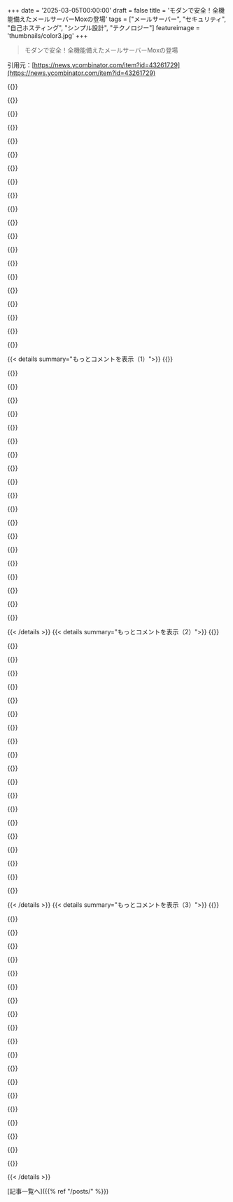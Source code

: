 +++
date = '2025-03-05T00:00:00'
draft = false
title = 'モダンで安全！全機能備えたメールサーバーMoxの登場'
tags = ["メールサーバー", "セキュリティ", "自己ホスティング", "シンプル設計", "テクノロジー"]
featureimage = 'thumbnails/color3.jpg'
+++

> モダンで安全！全機能備えたメールサーバーMoxの登場

引用元：[https://news.ycombinator.com/item?id=43261729](https://news.ycombinator.com/item?id=43261729)

{{<matomeQuote body="PostfixとDovecotの設定で20時間以上の苦労をした後、Moxに出会いたかった。シンプルなバイナリメールサーバーで、古いUNIXの遺物は要らないって思う。世代交代の必要を感じるけど、今は少しPostfixとDovecotの知識があるからMoxを見てみようと思う。" userName="QuadrupleA" createdAt="2025-03-05T04:50:46" color="#785bff">}}

{{<matomeQuote body="PostfixとDovecotは長年使ってきたけど、僕には高品質なソフトだと思ってる。柔軟性があるから、学び方や設定が複雑になると感じる人もいるかも。でも、全体をパッケージ化したメールサーバーを使う方が簡単だと思う。特に初心者には、複数の部分を組み合わせるのが難しいよね。メールの標準も古いから、Postfixを信頼してるし、新しいものは慎重になってしまう。" userName="citrin_ru" createdAt="2025-03-05T09:13:23" color="">}}

{{<matomeQuote body="PostfixとDovecotの初期の設定が難しいって思うのは、主にUNIXアカウントを前提にしてるからだって主張したい。設定やドキュメントが80年代の物みたいで、長い説明が必要なんだ。DKIMのサポートが薄いとか、SASLの設定も苦しいって感じる。ことごとくレガシー感があると思ってる。" userName="QuadrupleA" createdAt="2025-03-05T16:19:22" color="">}}

{{<matomeQuote body="OpenDKIMは10年以上問題なく使えてるし、僕のディストロのデフォルトリポジトリにも入ってる。SASLもPostfixとDovecotでうまく動いてるし、認証されたユーザーだけでメール送信できてる。CRAM-MD5を使うのが推奨されてたから、PLAIN一択ではない。積極的に使ってる人がいるから安心。" userName="account42" createdAt="2025-03-06T09:45:56" color="#38d3d3">}}

{{<matomeQuote body="PostfixやDovecot、Roundcubeなどでの設定には時間がかかったけど、今では多機能な仕組みを作れた。IMAPで過去30年分のメールを探せるプラグインもあるし、スパム対策も考慮に入れてる。でも、IPアドレスが汚染されちゃうことが多いから、信頼できるホスティングサービスを選ぶべきだね。" userName="bsdice" createdAt="2025-03-05T10:41:30" color="#ff5733">}}

{{<matomeQuote body="今これ使ってるけど、大好き！セットアップが簡単なmail-in-a-boxは意見が偏ってるけど安定してる。Stalwartもすごく設定できるし、OAuth2サーバーもある。Moxも試してみたいけど、サイトがDDOSされたかも。" userName="elliotali" createdAt="2025-03-05T08:18:33" color="#785bff">}}

{{<matomeQuote body="mail-in-a-boxを5年間使ってるけど、すごく満足。安定性が最優先で、セットしてそのままで使えるのがいいね。CalDAVやCardDAVも含まれてて、GoogleのMailやContacts、Calendarの代替として使えるのが嬉しい。" userName="guillermin" createdAt="2025-03-05T09:01:01" color="#45d325">}}

{{<matomeQuote body="OpenBSDとの互換性はどうなのかな？そのまま使えるのか、少し変更が必要なのか気になる。" userName="rekabis" createdAt="2025-03-06T23:31:36" color="">}}

{{<matomeQuote body="OpenDKIMは簡単に設定できるし、初回は30分もかからなかった。Postfixのドキュメントは素晴らしいし、`postconf`で簡単に設定変更ができるから、とても便利だと思う。" userName="megous" createdAt="2025-03-05T10:02:21" color="#ff5733">}}

{{<matomeQuote body="OpenDKIMってメンテされてないし、Ed25519署名もサポートしてないよね。" userName="Avamander" createdAt="2025-03-05T10:04:49" color="">}}

{{<matomeQuote body="自分のLinuxディストロではちゃんと動いてるけど、4.5年使ってるよ！" userName="megous" createdAt="2025-03-05T13:34:06" color="">}}

{{<matomeQuote body="そう言われると...最後のコミットが2018年で、リリースは2014年とか、2018年にはベータリリースがあっただけだね。" userName="tecleandor" createdAt="2025-03-05T12:05:48" color="">}}

{{<matomeQuote body="＞”20時間以上もかかって、PostfixとDovecotの設定で大変だった。”<br>手動でやったの？それともMailcowとかの既製品使ったの？" userName="throw0101d" createdAt="2025-03-05T13:25:37" color="#785bff">}}

{{<matomeQuote body="MailcowとMoxの比較:<br>MailcowはSOGoワーカーが約350MiBのRAMを使用するみたいで、今後ActiveSyncの接続数によってRAMが必要になるよ。<br>Moxは現状100MB未満で済んでるけどね。" userName="kbmn" createdAt="2025-03-05T14:30:10" color="#ff5c5c">}}

{{<matomeQuote body="手動で設定したよ。できるだけスリムでリソース効率の良い構成を理解したくて。" userName="QuadrupleA" createdAt="2025-03-05T20:40:01" color="">}}

{{<matomeQuote body="https://workaround.org<br>は各コンポーネントの良い説明があって、理解しやすいよ。あんまり魔法みたいなことはないな。" userName="throw0101d" createdAt="2025-03-05T21:00:13" color="#ff33a1">}}

{{<matomeQuote body="結局あきらめて、今はhttps://github.com/docker-mailserver/docker-mailserverを使ってるけど、特に問題ないし、新しい選択肢も出てきて嬉しい！" userName="KronisLV" createdAt="2025-03-05T05:22:21" color="">}}

{{<matomeQuote body="それって通過儀礼みたいなもんだよね。その設定システム…" userName="coob" createdAt="2025-03-05T17:15:48" color="">}}

{{<matomeQuote body="以前の職場で使ってたsendmail.cfよりはるかにマシだね。これはメールアドレスを解析するためのルールだよ。特に、特殊なケースやRFC822の基本的な解析が楽になってる。これは便利だと思う。" userName="throw16180339" createdAt="2025-03-05T23:23:02" color="#785bff">}}

{{<matomeQuote body="最近Mailuに切り替えたんだけど、超満足してるよ。" userName="sgt" createdAt="2025-03-05T05:52:24" color="#ff5733">}}

{{< details summary="もっとコメントを表示（1）">}}
{{<matomeQuote body="ちなみに、ウェブメールは無効にしたんだ。ユーザーはあまり必要ないと思うし、Gmailの体験に勝るものはないから、Mail.appやiOSのMailみたいなちゃんとしたメールクライアントを使うように勧めた方がいいって思う。" userName="sgt" createdAt="2025-03-05T05:58:07" color="">}}

{{<matomeQuote body="＞何もGmailの体験に勝るものはないと思う。<br>それは個人の好みの問題かもしれないね。自分はGmailがとても混乱していて、使いやすくないと思ってる。それに、FastMailのUIはかなり直感的だから好き。" userName="rytis" createdAt="2025-03-05T09:38:19" color="">}}

{{<matomeQuote body="以前はGmailのインターフェースは優れていると思ってたけど、Fastmailに移ってから考えが変わったよ。" userName="aryonoco" createdAt="2025-03-05T10:07:03" color="#ff5733">}}

{{<matomeQuote body="Mailuを支持するよ。数年間ほとんどメンテナンスなしで動かしているけど、個人的には頻繁には使ってない。ただ、必要な時にはスムーズに動いていて助かってる。" userName="BLKNSLVR" createdAt="2025-03-05T11:31:00" color="#785bff">}}

{{<matomeQuote body="受け取るのも同じだね。大手のMicrosoftやGoogleが何をスパムに入れるかを決めているし。" userName="nicce" createdAt="2025-03-05T10:17:59" color="">}}

{{<matomeQuote body="Microsoftの場合、インボイスや自社からの期限切れのクレジットカード通知さえスパムにされることが多いよ。それで困ったこともある。ただ、画面の役に立たない縦のスペースを埋めるCopilotバーがあるのは良いね！" userName="fodkodrasz" createdAt="2025-03-05T11:23:32" color="">}}

{{<matomeQuote body="数年前にOpenSMTPDに切り替えたけど、DovecotをIMAP用に残して、rspamdでDKIMの署名をしたよ。ガイドを参考にしてうまく動かせてるけど、MicrosoftやGoogleが時々自分のサーバーのIPからメールをブロックしてくるから、正直面倒になってきた。だから、19ユーロでMigaduに任せることにしたんだ。" userName="arielcostas" createdAt="2025-03-05T19:38:20" color="">}}

{{<matomeQuote body="このジャンルに特有のプロジェクトじゃないよね。Mailuみたいな他のプロジェクトもあって、Dockerコンテナで伝統的なコンポーネントのデプロイの面倒を軽減してるかな。Mailuに行かなかった理由はあるの？自分のサイドプロジェクト用にメールサーバーを立てたいから、意見を聞きたいな。”mailu.io”をチェックしてみて。" userName="GTP" createdAt="2025-03-05T11:56:39" color="#38d3d3">}}

{{<matomeQuote body="Maddyに任せてるんだけど、超ありがたいよ。" userName="figassis" createdAt="2025-03-05T08:14:51" color="">}}

{{<matomeQuote body="PostfixとDovecot、OpenDKIMの設定は簡単だったよ。なんで20時間以上の面倒くさい思いをしないといけないか分かんない。" userName="account42" createdAt="2025-03-06T09:32:31" color="">}}

{{<matomeQuote body="結局、自分でMailcowをホスティングすることにしたよ。サポート費を払った方が他の生産的なことに集中できるからおすすめ。" userName="Emoticon4032" createdAt="2025-03-05T19:14:59" color="#ff5c5c">}}

{{<matomeQuote body="このサービスを一つのドメインで使ってるけど、1年以上安定してるよ。" userName="dwedge" createdAt="2025-03-05T08:37:30" color="#ff5c5c">}}

{{<matomeQuote body="Postfixが人気なのは訳が分からない。嫌われてるのに。OpenSMTPdの方がずっと簡単に設定できる。" userName="WhyNotHugo" createdAt="2025-03-05T05:11:02" color="">}}

{{<matomeQuote body="なんで嫌われてるのか全然わからない。俺にとってはベストなオープンソースサーバーパッケージだよ。難しい問題に直面したら、ネットで使える設定が見つかるから助かってる。" userName="ofrzeta" createdAt="2025-03-05T06:01:02" color="#ff33a1">}}

{{<matomeQuote body="Sendmailから始めたらPostfixは悪くなかったよ。" userName="tmn007" createdAt="2025-03-05T05:31:08" color="">}}

{{<matomeQuote body="そうそう、Qmailもひどかった（今でも？）視点によって大体のことが変わる。" userName="n3storm" createdAt="2025-03-05T07:01:17" color="">}}

{{<matomeQuote body="自分でメールサーバーをホスティングして何年も経つけど、最近Moxを使い始めたんだ。シンプルで、手間もかからなくて、バックアップやアップデートも数分で終わるのがいいね。ただ、見せると人によってはこのシンプルなインターフェースを古臭いと勘違いすることもあるんだよね。すごく現代的なのに。" userName="kbmn" createdAt="2025-03-05T13:10:15" color="#ff33a1">}}

{{<matomeQuote body="個人用のメールサーバーのメリットって何？今って、メールがスパムだらけになりやすいし、主要なメールサービスにスパム扱いされることが多いんじゃない？そういう問題、どうやって解決してるの？見えてない問題もあるのかな？" userName="volemo" createdAt="2025-03-05T13:37:37" color="">}}

{{<matomeQuote body="スパムの問題って誇張されてると思うよ。Thunderbirdのフィルタリングでほぼ無視できるし、スパムフォルダも時々確認するぐらい。自分のサーバーなら好きなスパムフィルタを設定できるし、実際、自分に連絡してきたい人の方が大事だと思う。" userName="account42" createdAt="2025-03-06T10:20:36" color="">}}

{{<matomeQuote body="Gmailもスパムが多いよね。スパムに振り分けられることも多いし、確認する手間がかかる。自分もMoxに移行するために準備中だけど、最初のテストメールがスパムに入ってしまった。ドメインが新しいからちょっと様子見だね。" userName="q0uaur" createdAt="2025-03-05T19:43:00" color="#45d325">}}


{{< /details >}}
{{< details summary="もっとコメントを表示（2）">}}
{{<matomeQuote body="Gmailは、似た名前の人が多くて、スパムに関係ない時にメールを受け取ることがあるんだ。ちゃんとした会社が確認しないで送信することが多いから、もう少し厄介なんだよね。" userName="account42" createdAt="2025-03-06T10:24:44" color="">}}

{{<matomeQuote body="個人用メールサーバーには面白い使い方がいっぱいあるよ。特にキャッチオールドメインが好き。自分のドメインで好きなアドレスが使えるし、企業名をそのまま使えるのが便利。メール整理も自由にできるし、プライバシーの面でも安心だよ。" userName="kbmn" createdAt="2025-03-05T14:13:47" color="#45d325">}}

{{<matomeQuote body="確かに、キャッチオールアドレスは簡単に見破られる可能性があるね。困った時にどうしようもない場合が多いから、いざという時に使える一時的なアドレスが便利だと思うな。" userName="account42" createdAt="2025-03-06T10:28:42" color="">}}

{{<matomeQuote body="理論上はそうだけど、実際には自分のドメインではそんなことは起きたことがないよ。問題ないんじゃないかな。" userName="marssaxman" createdAt="2025-03-06T19:28:37" color="">}}

{{<matomeQuote body="Gmailでもキャッチオールドメインが使えるよ。Namecheapなどのレジストラでもサポートしているところが多いね。何千ものメールアドレスを管理できるのが便利だ。" userName="jeremyjh" createdAt="2025-03-05T20:10:04" color="">}}

{{<matomeQuote body="Gmailのキャッチオールは、今は有料アカウントのみだよ。昔は誰でもできたけど、今はもうそうじゃないんだ。" userName="metadat" createdAt="2025-03-06T02:04:15" color="">}}

{{<matomeQuote body="自分の持ってるネットやマシンを利用すれば、自宅ホスティングは超コスパよ。" userName="metadat" createdAt="2025-03-07T23:54:52" color="">}}

{{<matomeQuote body="＞「シンプルなウェブインターフェースが古臭いって勘違いする人がいるんだよね」本当にそう思う。要は物が多すぎて面倒なデザインが好まれる時代なんだろうな。シンプルでももっと美しくできると思う。" userName="awestroke" createdAt="2025-03-05T19:22:19" color="">}}

{{<matomeQuote body="どっちのこと言ってるの？ウェブサイトかインターフェースか。リンク先のデザイン見たけど、俺は『ugly』なわけじゃないと思う。" userName="kbmn" createdAt="2025-03-05T21:22:41" color="">}}

{{<matomeQuote body="こんなの見て嬉しいな。もっとみんなが自分のメールサーバー持って、大手の無料メールサービスに依存しない世の中が必要だよ。" userName="jwr" createdAt="2025-03-05T02:42:34" color="#45d325">}}

{{<matomeQuote body="完全に自分でメール運営するのは無理よ。SMTPを自分のIPから送るのはほぼ不可能だから。プロバイダーを通す必要がある。" userName="kazinator" createdAt="2025-03-05T03:15:59" color="">}}

{{<matomeQuote body="MoxのFAQにはこのことにちゃんと答えがあるよ。自分のメールサーバーを運営するのは不可能じゃないし、ちゃんとやれば受け入れられるはず。" userName="mmooss" createdAt="2025-03-05T05:30:18" color="">}}

{{<matomeQuote body="そのFAQは何も解決してない。仮に黒リストに載ったらどうすんの？大抵の家庭用IPは黒リスト入りしてるんだよ。" userName="kazinator" createdAt="2025-03-05T06:07:22" color="">}}

{{<matomeQuote body="IPがブラックリスト入りしたら、そのユーザーや所有者は各“anti spam”プロバイダーに確認して削除を求めなきゃならないんだ。Spamhausのページで確認できるよ。" userName="zakki" createdAt="2025-03-05T06:32:03" color="#785bff">}}

{{<matomeQuote body="ブラックリストの中には“これは住宅用のIPです”って表示して、そういうのをブロックするメールサーバーもあるんだ。だからそのIPはデータベースから削除できないこともある。逆引きDNSと前方DNSが一致しないサーバーからのSMTP接続は弾くってルールで、結構な攻撃を防げる。" userName="kazinator" createdAt="2025-03-05T06:59:07" color="#785bff">}}

{{<matomeQuote body="ブラックリストに載ってる住宅用IPはSpamAssassinのデフォルト設定で0.1になる。" userName="dwedge" createdAt="2025-03-05T08:47:06" color="">}}

{{<matomeQuote body="住宅用IPからのspamはSpamAssassinに届くべきじゃない。メールサーバーがSMTP接続を拒否すべきなんだ。受信した後のSpamAssassinが判断する必要はない。住宅用IPがspamを出す確率が高いから、受信後の処理でも高スコアで評価するのは確かに意味がある。" userName="kazinator" createdAt="2025-03-05T09:33:33" color="">}}

{{<matomeQuote body="＞住宅用IPからのspamはSpamAssassinに届くべきじゃない。もしその住宅用IPがドメインのMXレコードに入ってて、ドメインがDKIMを通過するなら、なんでだめなの？" userName="dwedge" createdAt="2025-03-05T10:06:12" color="">}}

{{<matomeQuote body="このFAQは現実を無視してるよ。ほとんどのIP範囲がサーバー提供者でブロックされてて、クリーンなIPを手に入れるのはほぼ不可能なんだ。大手プロバイダーは独自のフォーマットしかサポートしてなくて、オープンな信頼プロバイダーは無視される。" userName="razemio" createdAt="2025-03-05T07:04:47" color="#785bff">}}

{{<matomeQuote body="奇妙な主張だね。自分のサーバーを25年くらいやってるけど、サーバーのIPを変更した時に一度だけブラックリストに載ったことがあって、でもそれも数日で削除できたよ。" userName="jwr" createdAt="2025-03-06T00:44:28" color="">}}


{{< /details >}}
{{< details summary="もっとコメントを表示（3）">}}
{{<matomeQuote body="私はそうは思わないね。NixOSで5回、5つの異なるHetzner CloudのIPでメールサーバーを設置したけど、どれも問題なくGoogleに届いたよ。" userName="nh2" createdAt="2025-03-05T10:54:05" color="">}}

{{<matomeQuote body="それはSPAMフォルダに入らなかったってこと？それならいい改善だね。Microsoftのサービスでも同じことが言える？" userName="razemio" createdAt="2025-03-06T08:06:52" color="">}}

{{<matomeQuote body="あなたの主張のソースはどこ？20のVPS提供者のブロックリストを監視してるけど、ほとんどがクリーンだよ。いくつかはポリシーブロックリストに載ってることもあるけど、ほとんど問題ない。" userName="jnd-cz" createdAt="2025-03-05T11:24:30" color="#45d325">}}

{{<matomeQuote body="確かに、メールサーバーを自分で運営するのが不可能ってわけじゃないけど、FAQで色んな理由を挙げているように、実際はかなり大変なことが多いってのが現実だよね。" userName="toomim" createdAt="2025-03-05T22:59:43" color="">}}

{{<matomeQuote body="それは違うよ。ホスティングプロバイダーやISPが許可してくれれば、自分のメールサーバーを持つことは可能だよ。" userName="durakot" createdAt="2025-03-05T03:52:27" color="">}}

{{<matomeQuote body="ホスティングプロバイダーやISPが許可するかどうかだけじゃなく、彼らが提供するアドレスの評判が大事なんだよ。世界中のメールサーバーがそのアドレスからの接続をどう扱うかが問題。" userName="kazinator" createdAt="2025-03-05T04:02:18" color="">}}

{{<matomeQuote body="1年前に新しいドメインとサーバーでMoxをセットアップしたけど、30分以内にGmailに届いたよ。" userName="dwedge" createdAt="2025-03-05T08:48:13" color="#38d3d3">}}

{{<matomeQuote body="Gmailへの配信テストに通ったから、あとは出荷するだけだね。" userName="kazinator" createdAt="2025-03-05T19:41:08" color="">}}

{{<matomeQuote body="まあ、そうだね。他のプロバイダーは小規模で、Gmailより受け入れが甘いことが多いから、彼らにとっては受け入れる側の問題になるね。" userName="account42" createdAt="2025-03-06T10:47:56" color="">}}

{{<matomeQuote body="メールサーバーを運営するなら、Gmailなどに数通メールを送って、受け入れられたら問題ないってこと。受け入れられなかったら問題を調べて、IPを変えたりすることもできるから、そんな急にメールが届かなくなるわけじゃないよ。ちゃんとした設定（DKIMやReverse IPなど）をすれば問題なしだと思う。" userName="tete" createdAt="2025-03-05T07:03:19" color="#ff5c5c">}}

{{<matomeQuote body="自分のサーバーがGmailなど大手と繋がったからといって、小さいプロバイダーと通信できない事が気にならないって言ってるように聞こえる。もし小さいプロバイダーが届かなかったら、Gmailを使うしかないってなるよね。" userName="kazinator" createdAt="2025-03-05T07:41:29" color="">}}

{{<matomeQuote body="小さなプロバイダーはHotmailみたいに正当なメッセージを消してしまうことは少ないから安心できる。確かに、ダイナミックなホームIPでは逆引きDNSは取得できないけど、誰もダイナミックIPでメールサーバーを運営しようとは言ってないよ。" userName="vanviegen" createdAt="2025-03-05T08:28:41" color="">}}

{{<matomeQuote body="大多数の人が、ダイナミックIPでメールサーバーを運営するのが主な選択肢だと思うけど、15年間やってても特に問題はなかったよ。" userName="kazinator" createdAt="2025-03-05T09:10:20" color="#785bff">}}

{{<matomeQuote body="うん、違うよ。SPFとDKIMはあなたがDNSレコードに設定するものだよ。あなたが選んだ特定のフォワーディングサーバーが、あなたのドメインの配信を許可されていることを示すのがSPFレコード。そしてSMTPプロバイダーを変えたら、それを更新するんだ。例えば、去年ShawからNovusに変更したときは、サーバーのSMTP認証情報を新しいNovusサーバーに変更して、SPFレコードも更新しただけでメールが流れた。ISPはあなたのドメインやDNSレコードを知らないからね。" userName="kazinator" createdAt="2025-03-05T19:47:57" color="#ff5c5c">}}

{{<matomeQuote body="OK、SPFはプロバイダーが固定のIPレンジを持っている場合なら機能するかもしれないね（一般的なのかな？）。でもDKIMはどうなの？確かに、動的IPの家庭用サーバーよりは配信率が良いかもしれないけど、両方とも問題があるね。" userName="vanviegen" createdAt="2025-03-06T13:12:34" color="">}}

{{<matomeQuote body="そうだけど、GmailやOutlookに受信メールを正常に届かせるのは全然簡単じゃないよ。クリーンな履歴を持つIPアドレスやSPF、DKIM、DMARCの設定が必要なのに、配信先の受信ボックスに届かないこともあるからね。" userName="jks" createdAt="2025-03-05T04:10:31" color="">}}

{{<matomeQuote body="15年以上自分のメールをいくつかのIP変更を経てホスティングしてきたけど、僕の経験では問題なかったよ。正当なメールを自分でホスティングするのはうまくいく。" userName="dizhn" createdAt="2025-03-05T05:01:30" color="#ff33a1">}}

{{<matomeQuote body="OK、でも僕の経験では、自分の正当なメールを100%スコアのmail-tester、SPF、DKIM、DMARCでホスティングしても、Microsoftは全てのメールをスパム扱いにするから、あなたの経験が全ての人に当てはまるわけじゃないかもしれないよ？リラックスして！" userName="Biganon" createdAt="2025-03-05T06:13:23" color="">}}

{{<matomeQuote body="15年以上同じIPスペースで厳しいセキュリティプロセスを経てホスティングしてきたけど、何度もブロックやスパムルーティングに遭ったよ。自分が自分のメールをホスティングしていた会社でも同じようにブロックされた。著名なアーティストのメールがスパム扱いされるなんて言えないよね。自分を騙すのはやめて、うまくいっているならGoogleやOutlook、Yahooのアカウントに頼る必要なんてないでしょ。" userName="grepfru_it" createdAt="2025-03-05T07:21:34" color="">}}

{{<matomeQuote body="僕はデータセンターの小さなラックサーバーで40以上のドメインのメールを送受信していて、配信に関しては特に問題がないよ。私見だけど、評判の問題はVPSホストに対して厳しいように感じる。" userName="devmor" createdAt="2025-03-05T05:27:03" color="">}}


{{< /details >}}


[記事一覧へ]({{% ref "/posts/" %}})
